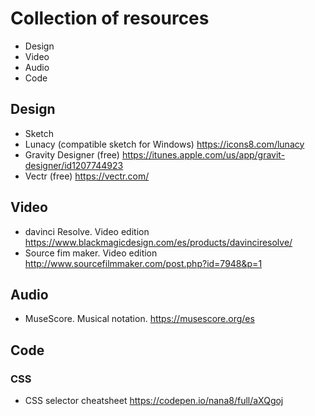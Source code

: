 # Collection of resources #

* Design
* Video
* Audio
* Code

## Design ##
* Sketch
* Lunacy (compatible sketch for Windows)  https://icons8.com/lunacy
* Gravity Designer (free) https://itunes.apple.com/us/app/gravit-designer/id1207744923
* Vectr (free) https://vectr.com/
## Video ##
* davinci Resolve. Video edition https://www.blackmagicdesign.com/es/products/davinciresolve/
* Source fim maker. Video edition http://www.sourcefilmmaker.com/post.php?id=7948&p=1
## Audio ##
* MuseScore. Musical notation. https://musescore.org/es

## Code ##
### CSS ###
* CSS selector cheatsheet https://codepen.io/nana8/full/aXQgoj
